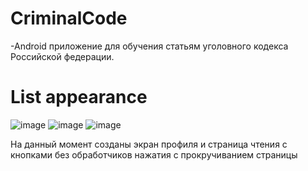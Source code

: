 # CriminalCode
-Android приложение для обучения статьям уголовного кодекса Российской федерации.
# List appearance
![image](https://user-images.githubusercontent.com/84613812/137814840-f4cf94dd-d952-45bc-be27-f6545d2e78b6.png)
![image](https://user-images.githubusercontent.com/84613812/140219639-45b9ad7d-f6f2-439c-9809-616aac9da068.png)
![image](https://user-images.githubusercontent.com/84613812/140218936-1a367c70-5abd-42d7-8451-81192abfca6b.png)

На данный момент созданы экран профиля и страница чтения с кнопками без обработчиков нажатия с прокручиванием страницы
